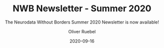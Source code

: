 ---
title: "NWB Newsletter - Summer 2020"
weight: 5
date: "2020-09-16"
subtitle: "The Neurodata Without Borders Summer 2020 Newsletter is now available!"
image: "/images/news/summer-2020.png"
author: "Oliver Ruebel"
tags: 
    - announcement
    - newbletter
---